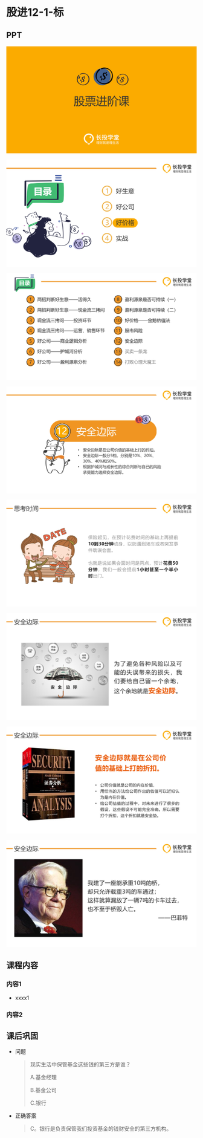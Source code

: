 # 股进12-1-标

## PPT

![课程ppt](assets/12-1-1.jpg)

![课程ppt](assets/12-1-2.jpg)

![课程ppt](assets/12-1-3.jpg)

![课程ppt](assets/12-1-4.jpg)

![课程ppt](assets/12-1-5.jpg)

![课程ppt](assets/12-1-6.jpg)

![课程ppt](assets/12-1-7.jpg)

![课程ppt](assets/12-1-8.jpg)

## 课程内容

### 内容1

- xxxx1

  > 

### 内容2

## 课后巩固

- 问题

  > 现实生活中保管基金这些钱的第三方是谁？
  >
  > A.基金经理
  >
  > B.基金公司
  >
  > C.银行

- 正确答案

  > C。银行是负责保管我们投资基金的钱财安全的第三方机构。
